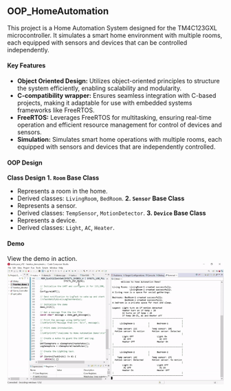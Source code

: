 ## OOP_HomeAutomation

This project is a Home Automation System designed for the TM4C123GXL microcontroller. It simulates a smart home environment with multiple rooms, each equipped with sensors and devices that can be controlled independently.

#### Key Features
- **Object Oriented Design:** Utilizes object-oriented principles to structure the system efficiently, enabling scalability and modularity.
- **C-compatibility wrapper:** Ensures seamless integration with C-based projects, making it adaptable for use with embedded systems frameworks like FreeRTOS.
- **FreeRTOS:** Leverages FreeRTOS for multitasking, ensuring real-time operation and efficient resource management for control of devices and sensors.
- **Simulation:** Simulates smart home operations with multiple rooms, each equipped with sensors and devices that are independently controlled.

#### OOP Design
**Class Design**
**1. `Room` Base Class**
- Represents a room in the home.
- Derived classes: `LivingRoom`, `BedRoom`.
**2. `Sensor` Base Class**
- Represents a sensor.
- Derived classes: `TempSensor`, `MotionDetector`.
**3. `Device` Base Class**
- Represents a device.
- Derived classes: `Light`, `AC`, `Heater`.

#### Demo
View the demo in action. ![Home Automation Demo](./home_auto.gif) 
